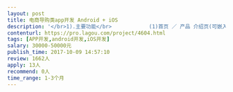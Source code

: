 ```yaml
---                
layout: post       
title: 电商导购类app开发 Android + iOS           
description: '</br>1).主要功能</br>            (1)首页 ／ 产品 介绍页(可嵌入产品视频) ／技术规格 页面</br>            (2)问题反馈 ／常见问题 ／  售后服务 ／产品支持 图片，视频，说明书的下载</br>            (3)关于我们LIVALL ／ 新闻中心  ／  公司动态 ／媒体报道  ／视频中心</br>            (4)签到／ 分享／ 邀请好友 ／ 积分商城 ／ App商城下载</br>            (5)微信登录 ／ QQ登录 ／ 微博登录 ／</br></br></br>2):其它要求：</br>            (1) 多语言支持，目前使用中文、英语.网站内容发布时能区分语言发布</br>            (2) 图片资源使用 Ucloud 对象存储产品 </br>            (3) 原有数据导入，现网站数据能够导入</br>'     
contenturl: https://pro.lagou.com/project/4604.html      
tags: [APP开发,android开发,iOS开发]            
salary: 30000-50000元          
publish_time: 2017-10-09 14:57:10         
review: 1662人                   
apply: 13人                   
recommend: 0人                   
time_range: 1-3个月              
---                 
```

